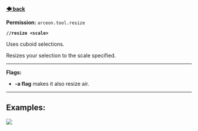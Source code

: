 **[🡄 back](https://github.com/Brennian/Arceon-1.14/wiki)**

**Permission:** `arceon.tool.resize`

**`//resize <scale>`**

Uses cuboid selections.

Resizes your selection to the scale specified.


***

**Flags:**

* **-a flag** makes it also resize air.

***

## **Examples:**
![](https://i.imgur.com/RkYW02u.gif)